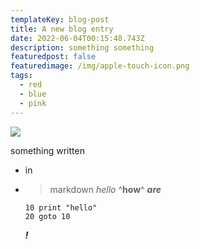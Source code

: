 ```yaml
---
templateKey: blog-post
title: A new blog entry
date: 2022-06-04T00:15:48.743Z
description: something something
featuredpost: false
featuredimage: /img/apple-touch-icon.png
tags:
  - red
  - blue
  - pink
---
```

![](/img/coffee-gear.png)

something written

* in
* > markdown
  > *hello* ^**how**^ ***are***

  ```
  10 print "hello"
  20 goto 10
  ```

  ***!***